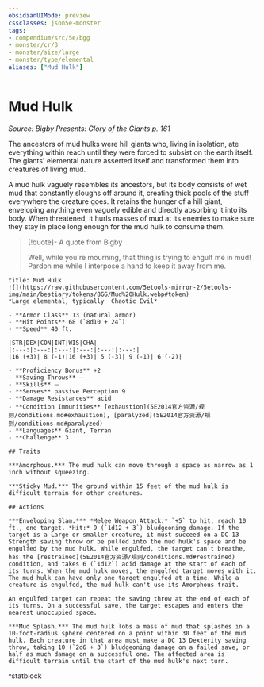 ```yaml
---
obsidianUIMode: preview
cssclasses: json5e-monster
tags:
- compendium/src/5e/bgg
- monster/cr/3
- monster/size/large
- monster/type/elemental
aliases: ["Mud Hulk"]
---
```

# Mud Hulk
*Source: Bigby Presents: Glory of the Giants p. 161*  

The ancestors of mud hulks were hill giants who, living in isolation, ate everything within reach until they were forced to subsist on the earth itself. The giants' elemental nature asserted itself and transformed them into creatures of living mud.

A mud hulk vaguely resembles its ancestors, but its body consists of wet mud that constantly sloughs off around it, creating thick pools of the stuff everywhere the creature goes. It retains the hunger of a hill giant, enveloping anything even vaguely edible and directly absorbing it into its body. When threatened, it hurls masses of mud at its enemies to make sure they stay in place long enough for the mud hulk to consume them.

> [!quote]- A quote from Bigby  
> 
> Well, while you're mourning, that thing is trying to engulf me in mud! Pardon me while I interpose a hand to keep it away from me.


```ad-statblock
title: Mud Hulk
![](https://raw.githubusercontent.com/5etools-mirror-2/5etools-img/main/bestiary/tokens/BGG/Mud%20Hulk.webp#token)
*Large elemental, typically  Chaotic Evil*

- **Armor Class** 13 (natural armor)
- **Hit Points** 68 (`8d10 + 24`)
- **Speed** 40 ft.

|STR|DEX|CON|INT|WIS|CHA|
|:---:|:---:|:---:|:---:|:---:|:---:|
|16 (+3)| 8 (-1)|16 (+3)| 5 (-3)| 9 (-1)| 6 (-2)|

- **Proficiency Bonus** +2
- **Saving Throws** ⏤
- **Skills** ⏤
- **Senses** passive Perception 9
- **Damage Resistances** acid
- **Condition Immunities** [exhaustion](5E2014官方资源/规则/conditions.md#exhaustion), [paralyzed](5E2014官方资源/规则/conditions.md#paralyzed)
- **Languages** Giant, Terran
- **Challenge** 3

## Traits

***Amorphous.*** The mud hulk can move through a space as narrow as 1 inch without squeezing.

***Sticky Mud.*** The ground within 15 feet of the mud hulk is difficult terrain for other creatures.

## Actions

***Enveloping Slam.*** *Melee Weapon Attack:* `+5` to hit, reach 10 ft., one target. *Hit:* 9 (`1d12 + 3`) bludgeoning damage. If the target is a Large or smaller creature, it must succeed on a DC 13 Strength saving throw or be pulled into the mud hulk's space and be engulfed by the mud hulk. While engulfed, the target can't breathe, has the [restrained](5E2014官方资源/规则/conditions.md#restrained) condition, and takes 6 (`1d12`) acid damage at the start of each of its turns. When the mud hulk moves, the engulfed target moves with it. The mud hulk can have only one target engulfed at a time. While a creature is engulfed, the mud hulk can't use its Amorphous trait.

An engulfed target can repeat the saving throw at the end of each of its turns. On a successful save, the target escapes and enters the nearest unoccupied space.

***Mud Splash.*** The mud hulk lobs a mass of mud that splashes in a 10-foot-radius sphere centered on a point within 30 feet of the mud hulk. Each creature in that area must make a DC 13 Dexterity saving throw, taking 10 (`2d6 + 3`) bludgeoning damage on a failed save, or half as much damage on a successful one. The affected area is difficult terrain until the start of the mud hulk's next turn.
```
^statblock